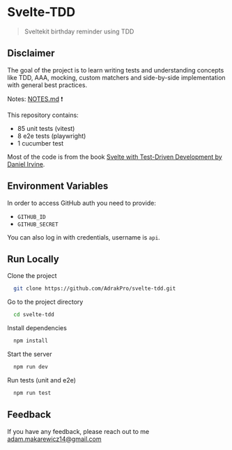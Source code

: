 
# Svelte-TDD

> Sveltekit birthday reminder using TDD


## Disclaimer

The goal of the project is to learn writing tests and understanding concepts like TDD, AAA, mocking, custom matchers and side-by-side implementation with general best practices.

Notes: [NOTES.md](NOTES.md) :exclamation:

This repository contains:
- 85 unit tests (vitest)
- 8 e2e tests (playwright)
- 1 cucumber test

Most of the code is from the book [Svelte with Test-Driven Development by Daniel Irvine](https://www.amazon.com/Svelte-Test-Driven-Development-Playwright-Cucumber-js/dp/1837638330).
## Environment Variables

In order to access GitHub auth you need to provide:

- `GITHUB_ID`
- `GITHUB_SECRET`

You can also log in with credentials, username is `api`.
## Run Locally

Clone the project

```bash
  git clone https://github.com/AdrakPro/svelte-tdd.git
```

Go to the project directory

```bash
  cd svelte-tdd
```

Install dependencies

```bash
  npm install
```

Start the server

```bash
  npm run dev
```

Run tests (unit and e2e)

```bash
  npm run test
```

## Feedback

If you have any feedback, please reach out to me adam.makarewicz14@gmail.com

